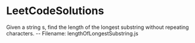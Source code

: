 # LeetCodeSolutions

Given a string s, find the length of the longest substring without repeating characters. -- Filename: lengthOfLongestSubstring.js
